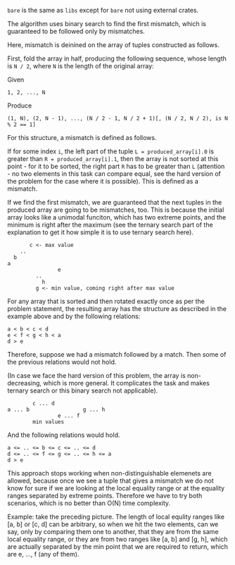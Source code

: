 `bare` is the same as `libs` except for `bare` not using external crates.

The algorithm uses binary search to find the first mismatch, which is guaranteed to be
followed only by mismatches.

Here, mismatch is deinined on the array of tuples constructed as follows.

First, fold the array in half, producing the following sequence, whose length is `N / 2`,
where `N` is the length of the original array:

Given
```
1, 2, ..., N
```
Produce
```
(1, N), (2, N - 1), ..., (N / 2 - 1, N / 2 + 1)[, (N / 2, N / 2), is N % 2 == 1]
```

For this structure, a mismatch is defined as follows.

If for some index `i`, the left part of the tuple `L = produced_array[i].0` is greater
than `R = produced_array[i].1`, then the array is not sorted at this point - for it to be
sorted, the right part `R` has to be greater than `L` (attention - no two elements in
this task can compare equal, see the hard version of the problem for the case where it
is possible). This is defined as a mismatch.

If we find the first mismatch, we are guaranteed that the next tuples in the produced
array are going to be mismatches, too. This is because the initial array looks like a
unimodal funciton, which has two extreme points, and the minimum is right after the
maximum (see the ternary search part of the explanation to get it how simple it is to use
ternary search here).

```
       c <- max value
    ..
  b
a
                e
	     ..
           h
         g <- min value, coming right after max value

```

For any array that is sorted and then rotated exactly once as per the problem statement,
the resulting array has the structure as described in the example above and by the
following relations:

```
a < b < c < d
e < f < g < h < a
d > e
```

Therefore, suppose we had a mismatch followed by a match. Then some of the previous
relations would not hold.

(In case we face the hard version of this problem, the array is non-decreasing, which is
more general. It complicates the task and makes ternary search or this binary search not
applicable).

```     max values
        c ... d
a ... b                 g ... h
                e ... f
		min values
```
And the following relations would hold.
```
a <= .. <= b <= c <= .. <= d
d <= .. <= f <= g <= .. <= h <= a
d > e
```

This approach stops working when non-distinguishable elemenets are allowed, because once
we see a tuple that gives a mismatch we do not know for sure if we are looking at the
local equality range or at the equality ranges separated by extreme points. Therefore we
have to try both scenarios, which is no better than O(N) time complexity.

Example: take the preceding picture. The length of local equlity ranges like [a, b] or
[c, d] can be arbitrary, so when we hit the two elements, can we say, only by comparing
them one to another, that they are from the same local equality range, or they are from
two ranges like [a, b] and [g, h], which are actually separated by the min point that we
are required to return, which are e, ..., f (any of them).
